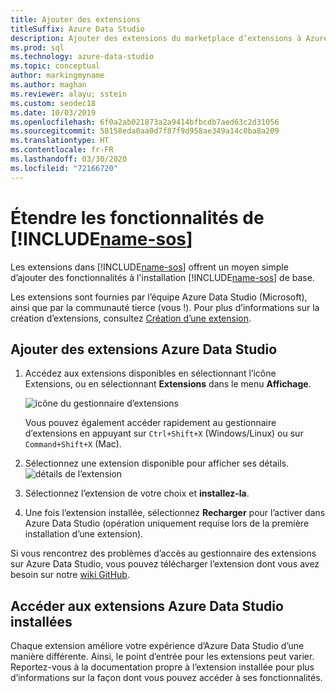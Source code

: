 ```yaml
---
title: Ajouter des extensions
titleSuffix: Azure Data Studio
description: Ajouter des extensions du marketplace d’extensions à Azure Data Studio
ms.prod: sql
ms.technology: azure-data-studio
ms.topic: conceptual
author: markingmyname
ms.author: maghan
ms.reviewer: alayu; sstein
ms.custom: seodec18
ms.date: 10/03/2019
ms.openlocfilehash: 6f0a2ab021873a2a9414bfbcdb7aed63c2d31056
ms.sourcegitcommit: 58158eda0aa0d7f87f9d958ae349a14c0ba8a209
ms.translationtype: HT
ms.contentlocale: fr-FR
ms.lasthandoff: 03/30/2020
ms.locfileid: "72166720"
---
```

# <a name="extend-the-functionality-of-name-sos"></a>Étendre les fonctionnalités de [!INCLUDE[name-sos](../includes/name-sos-short.md)]

Les extensions dans [!INCLUDE[name-sos](../includes/name-sos-short.md)] offrent un moyen simple d’ajouter des fonctionnalités à l'installation [!INCLUDE[name-sos](../includes/name-sos-short.md)] de base. 

Les extensions sont fournies par l’équipe Azure Data Studio (Microsoft), ainsi que par la communauté tierce (vous !). Pour plus d’informations sur la création d’extensions, consultez [Création d’une extension](extension-authoring.md).


## <a name="add-azure-data-studio-extensions"></a>Ajouter des extensions Azure Data Studio

1. Accédez aux extensions disponibles en sélectionnant l’icône Extensions, ou en sélectionnant **Extensions** dans le menu **Affichage**.

    ![icône du gestionnaire d’extensions](media/extensions/extension-manager-icon.png)

    Vous pouvez également accéder rapidement au gestionnaire d’extensions en appuyant sur `Ctrl+Shift+X` (Windows/Linux) ou sur `Command+Shift+X` (Mac).

2. Sélectionnez une extension disponible pour afficher ses détails.
    ![détails de l’extension](media/extensions/extension-details.png)

3. Sélectionnez l’extension de votre choix et **installez-la**.

4. Une fois l’extension installée, sélectionnez **Recharger** pour l’activer dans Azure Data Studio (opération uniquement requise lors de la première installation d’une extension).

Si vous rencontrez des problèmes d’accès au gestionnaire des extensions sur Azure Data Studio, vous pouvez télécharger l’extension dont vous avez besoin sur notre [wiki GitHub](https://github.com/microsoft/azuredatastudio/wiki/List-of-Extensions).


## <a name="access-installed-azure-data-studio-extensions"></a>Accéder aux extensions Azure Data Studio installées

Chaque extension améliore votre expérience d’Azure Data Studio d’une manière différente. Ainsi, le point d’entrée pour les extensions peut varier. Reportez-vous à la documentation propre à l’extension installée pour plus d’informations sur la façon dont vous pouvez accéder à ses fonctionnalités.
